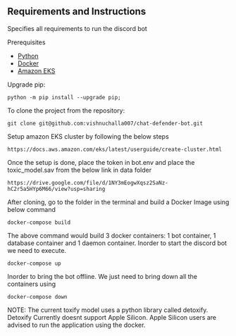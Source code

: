 ## Requirements and Instructions
Specifies all requirements to run the discord bot

Prerequisites

* [Python](https://www.python.org)
* [Docker](https://www.docker.com/)
* [Amazon EKS](https://aws.amazon.com/eks/)

Upgrade pip:
```
python -m pip install --upgrade pip;
```
To clone the project from the repository:
```
git clone git@github.com:vishnuchalla007/chat-defender-bot.git
```
Setup amazon EKS cluster by following the below steps
```
https://docs.aws.amazon.com/eks/latest/userguide/create-cluster.html
```
Once the setup is done, place the token in bot.env and place the toxic_model.sav from the below link in data folder
```
https://drive.google.com/file/d/1NY3mEogwXqsz2SaNz-hC2r5a5HYp6M66/view?usp=sharing
```
After cloning, go to the folder in the terminal and build a Docker Image using below command
```
docker-compose build 
```
The above command would build 3 docker containers: 1 bot container, 1 database container and 1 daemon container. Inorder to start the discord bot
we need to execute.
```
docker-compose up 
```
Inorder to bring the bot offline. We just need to bring down all the containers using
```
docker-compose down 
```

NOTE: The current toxify model uses a python library called detoxify. Detoxify Currently doesnt support Apple Silicon. Apple Silicon users are advised to run the application using the docker. 
